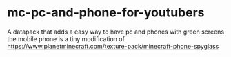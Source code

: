 # mc-pc-and-phone-for-youtubers
A datapack that adds  a easy way to have pc and phones with green screens
the mobile phone is a tiny modification of https://www.planetminecraft.com/texture-pack/minecraft-phone-spyglass
